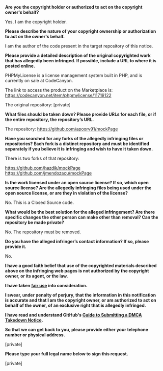 **Are you the copyright holder or authorized to act on the copyright owner's behalf?**

Yes, I am the copyright holder.

**Please describe the nature of your copyright ownership or authorization to act on the owner's behalf.**

I am the author of the code present in the target repository of this notice.

**Please provide a detailed description of the original copyrighted work that has allegedly been infringed. If possible, include a URL to where it is posted online.**

PHPMyLicense is a license management system built in PHP, and is currently on sale at CodeCanyon.

The link to access the product on the Marketplace is: https://codecanyon.net/item/phpmylicense/11719122

The original repository: [private]

**What files should be taken down? Please provide URLs for each file, or if the entire repository, the repository’s URL.**

The repository: https://github.com/apoorv91/mockPage

**Have you searched for any forks of the allegedly infringing files or repositories? Each fork is a distinct repository and must be identified separately if you believe it is infringing and wish to have it taken down.**

There is two forks of that repository:

https://github.com/hazdik/mockPage  
https://github.com/jmendozacu/mockPage

**Is the work licensed under an open source license? If so, which open source license? Are the allegedly infringing files being used under the open source license, or are they in violation of the license?**

No. This is a Closed Source code.

**What would be the best solution for the alleged infringement? Are there specific changes the other person can make other than removal? Can the repository be made private?**

No. The repository must be removed.

**Do you have the alleged infringer’s contact information? If so, please provide it.**

No.

**I have a good faith belief that use of the copyrighted materials described above on the infringing web pages is not authorized by the copyright owner, or its agent, or the law.**

**I have taken <a href="https://www.lumendatabase.org/topics/22">fair use</a> into consideration.**

**I swear, under penalty of perjury, that the information in this notification is accurate and that I am the copyright owner, or am authorized to act on behalf of the owner, of an exclusive right that is allegedly infringed.**

**I have read and understand GitHub's <a href="https://docs.github.com/articles/guide-to-submitting-a-dmca-takedown-notice/">Guide to Submitting a DMCA Takedown Notice</a>.**

**So that we can get back to you, please provide either your telephone number or physical address.**

[private]

**Please type your full legal name below to sign this request.**

[private]
